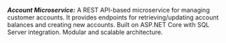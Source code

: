 ***Account Microservice:***
A REST API-based microservice for managing customer accounts. It provides endpoints for retrieving/updating account balances and creating new accounts. 
Built on ASP.NET Core with SQL Server integration. Modular and scalable architecture.
